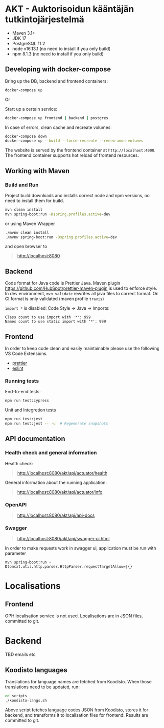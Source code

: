 # AKT - Auktorisoidun kääntäjän tutkintojärjestelmä

-   Maven 3.1+
-   JDK 17
-   PostgreSQL 11.2
-   node v16.13.1 (no need to install if you only build)
-   npm 8.1.3 (no need to install if you only build)

## Developing with docker-compose

Bring up the DB, backend and frontend containers:

```sh
docker-compose up
```

Or

Start up a certain service:

```sh
docker-compose up frontend | backend | postgres
```

In case of errors, clean cache and recreate volumes:

```sh
docker-compose down
docker-compose up --build --force-recreate --renew-anon-volumes
```

The website is served by the frontend container at `http://localhost:4000`. The frontend container supports hot reload
of frontend resources.

## Working with Maven

### Build and Run

Project build downloads and installs correct node and npm versions, no need to install them for build.

```sh
mvn clean install
mvn spring-boot:run -Dspring.profiles.active=dev
```

or using Maven Wrapper

```sh
./mvnw clean install
./mvnw spring-boot:run -Dspring.profiles.active=dev
```

and open browser to

> <http://localhost:8080>

## Backend

Code format for Java code is Prettier Java. Maven plugin https://github.com/HubSpot/prettier-maven-plugin is used to
enforce style. In dev environment, `mvn validate` rewrites all java files to correct format. On CI format is only validated (maven profile `travis`)

`ìmport *` is disabled:
Code Style -> Java -> Imports:

```text
Class count to use import with '*': 999
Names count to use static import with '*': 999
```

## Frontend

In order to keep code clean and easily maintainable please use the following VS Code Extensions.

-   [prettier]
-   [eslint]

### Running tests

End-to-end tests:

```sh
npm run test:cypress
```

Unit and Integretion tests

```sh
npm run test:jest
npm run test:jest -- -u  # Regenerate snapshots
```

## API documentation

### Health check and general information

Health check:

> <http://localhost:8080/akt/api/actuator/health>

General information about the running application:

> <http://localhost:8080/akt/api/actuator/info>

### OpenAPI

> <http://localhost:8080/akt/api/api-docs>

### Swagger

> <http://localhost:8080/akt/api/swagger-ui.html>

In order to make requests work in swagger ui, application must be run with parameter

```
mvn spring-boot:run -Dtomcat.util.http.parser.HttpParser.requestTargetAllow=|{}
```

[prettier]: https://marketplace.visualstudio.com/items?itemName=esbenp.prettier-vscode
[eslint]: https://marketplace.visualstudio.com/items?itemName=dbaeumer.vscode-eslint

# Localisations

## Frontend

OPH localisation service is not used. Localisations are in JSON files, committed to git.

# Backend

TBD emails etc

## Koodisto languages

Translations for language names are fetched from Koodisto. When those translations need to be updated, run:

```sh
cd scripts
./koodisto-langs.sh
```

Above script fetches language codes JSON from Koodisto, stores it for backend, and transforms it to localisation files
for frontend. Results are committed to git.

